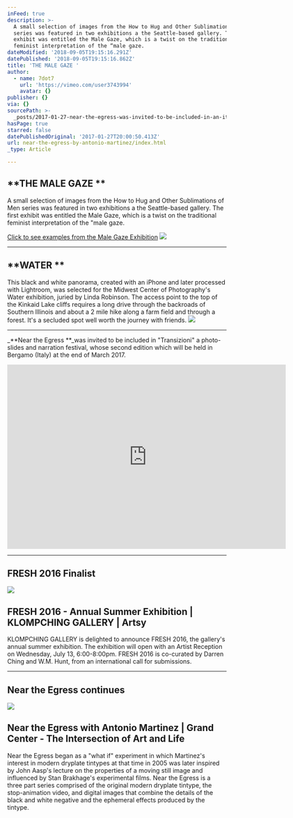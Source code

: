 ```yaml
---
inFeed: true
description: >-
  A small selection of images from the How to Hug and Other Sublimations of Men
  series was featured in two exhibitions a the Seattle-based gallery. The first
  exhibit was entitled the Male Gaze, which is a twist on the traditional
  feminist interpretation of the “male gaze.
dateModified: '2018-09-05T19:15:16.291Z'
datePublished: '2018-09-05T19:15:16.862Z'
title: 'THE MALE GAZE '
author:
  - name: 7dot7
    url: 'https://vimeo.com/user3743994'
    avatar: {}
publisher: {}
via: {}
sourcePath: >-
  _posts/2017-01-27-near-the-egress-was-invited-to-be-included-in-an-italy-film.md
hasPage: true
starred: false
datePublishedOriginal: '2017-01-27T20:00:50.413Z'
url: near-the-egress-by-antonio-martinez/index.html
_type: Article

---
```

## **THE MALE GAZE **

A small selection of images from the How to Hug and Other Sublimations of Men series was featured in two exhibitions a the Seattle-based gallery. The first exhibit was entitled the Male Gaze, which is a twist on the traditional feminist interpretation of the "male gaze.

[Click to see examples from the Male Gaze Exhibition][0]
![](https://the-grid-user-content.s3-us-west-2.amazonaws.com/7b9421aa-6481-4358-af86-a4a46d5a7e49.jpg)

---

## **WATER **

This black and white panorama, created with an iPhone and later processed with Lightroom, was selected for the Midwest Center of Photography's Water exhibition, juried by Linda Robinson. The access point to the top of the Kinkaid Lake cliffs requires a long drive through the backroads of Southern Illinois and about a 2 mile hike along a farm field and through a forest. It's a secluded spot well worth the journey with friends.
![](https://the-grid-user-content.s3-us-west-2.amazonaws.com/70c8cd8c-a42a-46d5-9725-652527fc3907.jpg)

---

_**Near the Egress **_was invited to be included in "Transizioni" a photo-slides and narration festival, whose second edition which will be held in Bergamo (Italy) at the end of March 2017\.

<iframe src="https://cdn.embedly.com/widgets/media.html?src=https%3A%2F%2Fplayer.vimeo.com%2Fvideo%2F27213065&amp;url=https%3A%2F%2Fvimeo.com%2F27213065&amp;image=https%3A%2F%2Fi.vimeocdn.com%2Fvideo%2F180490584_640.jpg&amp;key=b7d04c9b404c499eba89ee7072e1c4f7&amp;type=text%2Fhtml&amp;schema=vimeo" width="640" height="424" scrolling="no" frameborder="0" allowfullscreen="" style=""></iframe>

---

## FRESH 2016 Finalist

<article style=""><img src="https://s3-us-west-2.amazonaws.com/the-grid-img/p/b5575a301b8a53acd9677e43018d4cacf3c4ef77.jpg" /><h1>FRESH 2016 - Annual Summer Exhibition | KLOMPCHING GALLERY | Artsy</h1><p>KLOMPCHING GALLERY is delighted to announce FRESH 2016, the gallery's annual summer exhibition. The exhibition will open with an Artist Reception on Wednesday, July 13, 6:00-8:00pm. FRESH 2016 is co-curated by Darren Ching and W.M. Hunt, from an international call for submissions.</p></article>

---

## Near the Egress continues

<article style=""><img src="https://s3-us-west-2.amazonaws.com/the-grid-img/p/ceec6fcf3cfe876af53bad67aaaa613111af4127.jpg" /><h1>Near the Egress with Antonio Martinez | Grand Center - The Intersection of Art and Life</h1><p>Near the Egress began as a "what if" experiment in which Martinez's interest in modern dryplate tintypes at that time in 2005 was later inspired by John Aasp's lecture on the properties of a moving still image and influenced by Stan Brakhage's experimental films. Near the Egress is a three part series comprised of the original modern dryplate tintype, the stop-animation video, and digital images that combine the details of the black and white negative and the ephemeral effects produced by the tintype.</p></article>



[0]: http://www.gallery1of1.com/Exhibit_Detail.cfm?ShowsID=83 "The Male Gaze"